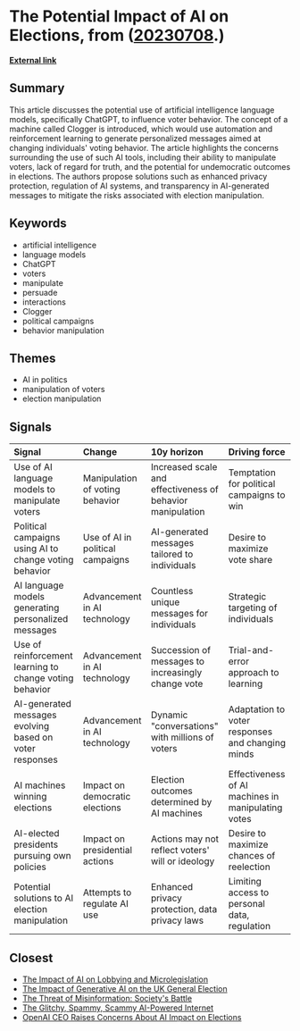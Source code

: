 # __The Potential Impact of AI on Elections__, from ([20230708](https://kghosh.substack.com/p/20230708).)

__[External link](https://gizmodo.com/chatgpt-ai-take-over-elections-undermine-democracy-1850516500?mc_cid=bbfdb89230&mc_eid=e7ac5ace4d&utm_source=substack&utm_medium=email)__



## Summary

This article discusses the potential use of artificial intelligence language models, specifically ChatGPT, to influence voter behavior. The concept of a machine called Clogger is introduced, which would use automation and reinforcement learning to generate personalized messages aimed at changing individuals' voting behavior. The article highlights the concerns surrounding the use of such AI tools, including their ability to manipulate voters, lack of regard for truth, and the potential for undemocratic outcomes in elections. The authors propose solutions such as enhanced privacy protection, regulation of AI systems, and transparency in AI-generated messages to mitigate the risks associated with election manipulation.

## Keywords

* artificial intelligence
* language models
* ChatGPT
* voters
* manipulate
* persuade
* interactions
* Clogger
* political campaigns
* behavior manipulation

## Themes

* AI in politics
* manipulation of voters
* election manipulation

## Signals

| Signal                                                  | Change                           | 10y horizon                                                | Driving force                                      |
|:--------------------------------------------------------|:---------------------------------|:-----------------------------------------------------------|:---------------------------------------------------|
| Use of AI language models to manipulate voters          | Manipulation of voting behavior  | Increased scale and effectiveness of behavior manipulation | Temptation for political campaigns to win          |
| Political campaigns using AI to change voting behavior  | Use of AI in political campaigns | AI-generated messages tailored to individuals              | Desire to maximize vote share                      |
| AI language models generating personalized messages     | Advancement in AI technology     | Countless unique messages for individuals                  | Strategic targeting of individuals                 |
| Use of reinforcement learning to change voting behavior | Advancement in AI technology     | Succession of messages to increasingly change vote         | Trial-and-error approach to learning               |
| AI-generated messages evolving based on voter responses | Advancement in AI technology     | Dynamic "conversations" with millions of voters            | Adaptation to voter responses and changing minds   |
| AI machines winning elections                           | Impact on democratic elections   | Election outcomes determined by AI machines                | Effectiveness of AI machines in manipulating votes |
| AI-elected presidents pursuing own policies             | Impact on presidential actions   | Actions may not reflect voters' will or ideology           | Desire to maximize chances of reelection           |
| Potential solutions to AI election manipulation         | Attempts to regulate AI use      | Enhanced privacy protection, data privacy laws             | Limiting access to personal data, regulation       |

## Closest

* [The Impact of AI on Lobbying and Microlegislation](c47825b39c3c52d3b664efa5201aca44)
* [The Impact of Generative AI on the UK General Election](9bcd0e8850a5de2296f414bfeeff7567)
* [The Threat of Misinformation: Society's Battle](9787333cafcd0252d71a9bff845ad093)
* [The Glitchy, Spammy, Scammy AI-Powered Internet](b30a4282af9e53ca673438a8223d9525)
* [OpenAI CEO Raises Concerns About AI Impact on Elections](fd96f58595786b0820cca21394223a66)